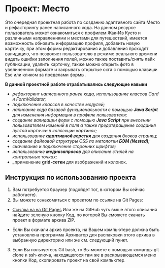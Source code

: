 # Проект: Место

Это очередная проектная работа по созданию адаптивного сайта Место и рефакторингу ранее написанного кода.
На данном ресурсе пользователь может ознакомиться с профилем Жак-Ив Кусто и различными направлениями и местами для путешествий, имеется возможность обновить информацию профиля, добавить новую карточку, при этом формы редактирования и добавления проходят валидацию, что позволяет пользователю в режиме реального времени видеть ошибки заполнения полей, можно также поставить/снять лайк публикации, удалить карточку, также можно открыть фото в увеличенном формате и закрывать открытые окга с помощью клавиши Esc или кликом за пределами формы.

**В данной проектной работе отрабатывались следующие навыки**

* _рефакторинг написанного ранее кода, использование классов Card и FormValidator;_
* _подключение классов в качестве модулей;_
* _написание кода базавой функциональности с помощью **Java Script** для изменения информации в профиле пользователя;_
* _создание валидации форм с помощью **Java Script** при внесении пользователем измений в поля а также предотвращение создания пустой карточки в коллекции картинок;_
* _использование **адаптивной верстки** для создания блоков страниц;_
* _создание файловой структуры CSS по метологии **БЭМ (Nested)**;_
* _скачивание и подключение сторонних шрифтов;_
* _использование **медиазапросов** для описание стилей на контрольных точках;_
* _применение **grid-сетки** для изображений и колонок.



## Инструкция по использованию проекта

1. Вам потребуется браузер (подойдет тот, в котором Вы сейчас работаете).
2. Вы можете ознакомиться с проектом по ссылке на Git Pages:
* [Ссылка на на Git Pages](https://ksensokolova.github.io/mesto/)
Или же на GitHub чуть выше этого описания найдите зеленую кнопку Код, по которой Вы сможете скачать проект в формате архива ZIP.
 - Если Вы скачали архив проекта, на Вашем компьютере должна быть установлена программа Архиватор для распаковки этого архива в выбранную директорию или же см. следующий пункт.
3. Если Вы пользуетесь Git bash, то Вы можете с помощью команды git clone и ssh-ключа, находящегося там же в раскрывающемся меню кнопки Код, скопировать проект на свой компьютер.
